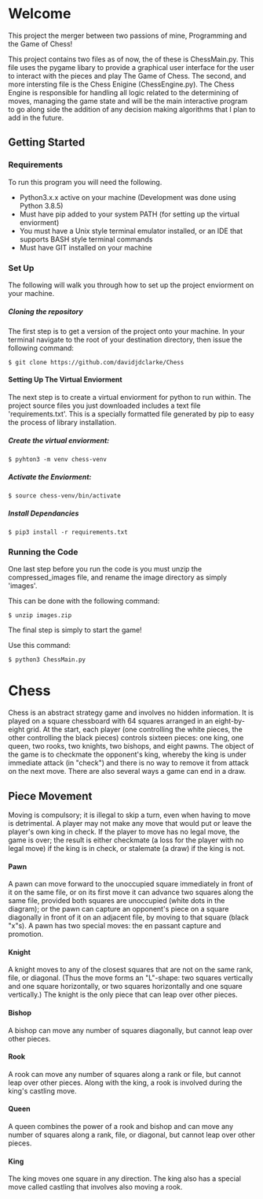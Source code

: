 # Welcome
This project the merger between two passions of mine, Programming and the Game of Chess!

This project contains two files as of now, the of these is ChessMain.py.  This file uses the pygame libary to provide a graphical user interface for the user to interact with the pieces and play The Game of Chess.  The second, and more intersting file is the Chess Enigine (ChessEngine.py).  The Chess Engine is responsible for handling all logic related to the determining of moves, managing the game state and will be the main interactive program to go along side the addition of any decision making algorithms that I plan to add in the future.

## Getting Started
### Requirements
To run this program you will need the following.
- Python3.x.x active on your machine (Development was done using Python 3.8.5)
- Must have pip added to your system PATH (for setting up the virtual enviorment)
- You must have a Unix style terminal emulator installed, or an IDE that supports BASH style terminal commands
- Must have GIT installed on your machine

### Set Up
The following will walk you through how to set up the project enviorment on your machine.
##### Cloning the repository
The first step is to get a version of the project onto your machine.  In your terminal navigate to the root of your destination directory, then issue the following command:
```
$ git clone https://github.com/davidjdclarke/Chess
```
#### Setting Up The Virtual Enviorment
The next step is to create a virtual enviorment for python to run within.  The project source files you just downloaded includes a text file 'requirements.txt'.  This is a specially formatted file generated by pip to easy the process of library installation.

##### Create the virtual enviorment:
```
$ pyhton3 -m venv chess-venv
```

##### Activate the Enviorment:
```
$ source chess-venv/bin/activate
```

##### Install Dependancies 
```
$ pip3 install -r requirements.txt
```
### Running the Code
One last step before you run the code is you must unzip the compressed_images file, and rename the image directory as simply 'images'. 

This can be done with the following command:
```
$ unzip images.zip
```

The final step is simply to start the game!

Use this command:
```
$ python3 ChessMain.py
```

# Chess
Chess is an abstract strategy game and involves no hidden information. It is played on a square chessboard with 64 squares arranged in an eight-by-eight grid. At the start, each player (one controlling the white pieces, the other controlling the black pieces) controls sixteen pieces: one king, one queen, two rooks, two knights, two bishops, and eight pawns. The object of the game is to checkmate the opponent's king, whereby the king is under immediate attack (in "check") and there is no way to remove it from attack on the next move. There are also several ways a game can end in a draw.

## Piece Movement
Moving is compulsory; it is illegal to skip a turn, even when having to move is detrimental. A player may not make any move that would put or leave the player's own king in check. If the player to move has no legal move, the game is over; the result is either checkmate (a loss for the player with no legal move) if the king is in check, or stalemate (a draw) if the king is not.

#### Pawn
A pawn can move forward to the unoccupied square immediately in front of it on the same file, or on its first move it can advance two squares along the same file, provided both squares are unoccupied (white dots in the diagram); or the pawn can capture an opponent's piece on a square diagonally in front of it on an adjacent file, by moving to that square (black "x"s). A pawn has two special moves: the en passant capture and promotion.

#### Knight
A knight moves to any of the closest squares that are not on the same rank, file, or diagonal. (Thus the move forms an "L"-shape: two squares vertically and one square horizontally, or two squares horizontally and one square vertically.) The knight is the only piece that can leap over other pieces.

#### Bishop
A bishop can move any number of squares diagonally, but cannot leap over other pieces.

#### Rook
A rook can move any number of squares along a rank or file, but cannot leap over other pieces. Along with the king, a rook is involved during the king's castling move.

#### Queen
A queen combines the power of a rook and bishop and can move any number of squares along a rank, file, or diagonal, but cannot leap over other pieces.

#### King
The king moves one square in any direction. The king also has a special move called castling that involves also moving a rook.